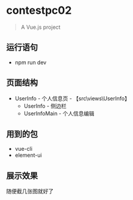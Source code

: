 # contestpc02

> A Vue.js project

## 运行语句

- npm run dev



## 页面结构

- UserInfo - 个人信息页 - 【src\views\UserInfo】
  - UserInfo - 侧边栏
  - UserInfoMain - 个人信息编辑



## 用到的包

- vue-cli
- element-ui



## 展示效果

随便截几张图就好了















